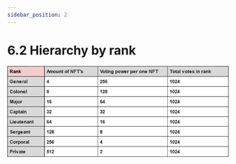 ```yaml
---
sidebar_position: 2
---
```


# 6.2 Hierarchy by rank

![alt-text](../pic/casperarmy_nft_hierarchy_by_rank.jpg)
